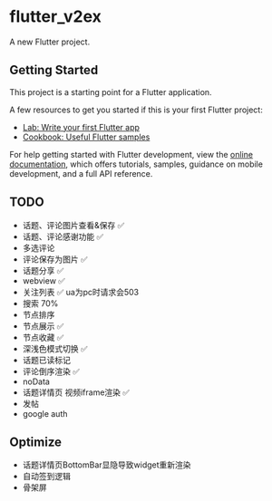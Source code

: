 # flutter_v2ex

A new Flutter project.

## Getting Started

This project is a starting point for a Flutter application.

A few resources to get you started if this is your first Flutter project:

- [Lab: Write your first Flutter app](https://docs.flutter.dev/get-started/codelab)
- [Cookbook: Useful Flutter samples](https://docs.flutter.dev/cookbook)

For help getting started with Flutter development, view the
[online documentation](https://docs.flutter.dev/), which offers tutorials,
samples, guidance on mobile development, and a full API reference.

## TODO
+ 话题、评论图片查看&保存 ✅
+ 话题、评论感谢功能 ✅
+ 多选评论
+ 评论保存为图片 ✅
+ 话题分享 ✅
+ webview ✅
+ 关注列表 ✅ ua为pc时请求会503
+ 搜索  70%
+ 节点排序
+ 节点展示 ✅
+ 节点收藏 ✅
+ 深浅色模式切换 ✅
+ 话题已读标记
+ 评论倒序渲染 ✅
+ noData
+ 话题详情页 视频iframe渲染 ✅
+ 发帖
+ google auth

## Optimize
+ 话题详情页BottomBar显隐导致widget重新渲染
+ 自动签到逻辑
+ 骨架屏